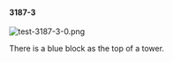 #### 3187-3
![test-3187-3-0.png](https://github.com/lil-lab/nlvr/raw/master/nlvr/test/images/3/test-3187-3-0.png "test-3187-3-0.png")

There is a blue block as the top of a tower.